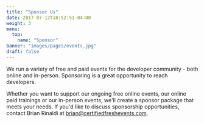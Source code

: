 ```yaml
---
title: "Sponsor Us"
date: 2017-07-12T18:52:51-04:00
weight: 3
menu:
  top:
    name: "Sponsor"
banner: "images/pages/events.jpg"
draft: false
---
```


We run a variety of free and paid events for the developer community - both online and in-person. Sponsoring is a great opportunity to reach developers.

Whether you want to support our ongoing free online events, our online paid trainings or our in-person events, we'll create a sponsor package that meets your needs. If you'd like to discuss sponsorship opportunities, contact Brian Rinaldi at [brian@certifiedfreshevents.com](mailto:brian@certifiedfreshevents.com).